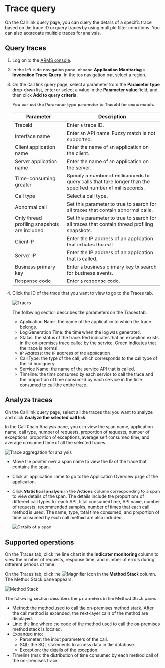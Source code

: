 # Trace query

On the Call link query page, you can query the details of a specific trace based on the trace ID or query traces by using multiple filter conditions. You can also aggregate multiple traces for analysis.

## Query traces

1.  Log on to the [ARMS console](https://arms-intl.console.aliyun.com/).
2.  In the left-side navigation pane, choose **Application Monitoring** \> **Invocation Trace Query**. In the top navigation bar, select a region.
3.  On the Call link query page, select a parameter from the **Parameter type** drop-down list, enter or select a value in the **Parameter value** field, and then click **Add to query criteria**.

    You can set the Parameter type parameter to TraceId for exact match.

    |Parameter|Description|
    |---------|-----------|
    |TraceId|Enter a trace ID.|
    |Interface name|Enter an API name. Fuzzy match is not supported.|
    |Client application name|Enter the name of an application on the client.|
    |Server application name|Enter the name of an application on the server.|
    |Time-consuming greater|Specify a number of milliseconds to query calls that take longer than the specified number of milliseconds.|
    |Call type|Select a call type.|
    |Abnormal call|Set this parameter to true to search for all traces that contain abnormal calls.|
    |Only thread profiling snapshots are included|Set this parameter to true to search for all traces that contain thread profiling snapshots.|
    |Client IP|Enter the IP address of an application that initiates the call.|
    |Server IP|Enter the IP address of an application that is called.|
    |Business primary key|Enter a business primary key to search for business events.|
    |Response code|Enter a response code.|

4.  Click the ID of the trace that you want to view to go to the Traces tab.

    ![Traces](https://static-aliyun-doc.oss-accelerate.aliyuncs.com/assets/img/en-US/7596358061/p43192.png)

    The following section describes the parameters on the Traces tab:

    -   Application Name: the name of the application to which the trace belongs.
    -   Log Generation Time: the time when the log was generated.
    -   Status: the status of the trace. Red indicates that an exception exists in the on-premises trace called by the service. Green indicates that the trace is normal.
    -   IP Address: the IP address of the application.
    -   Call Type: the type of the call, which corresponds to the call type of the ad hoc query.
    -   Service Name: the name of the service API that is called.
    -   Timeline: the time consumed by each service to call the trace and the proportion of time consumed by each service in the time consumed to call the entire trace.

## Analyze traces

On the Call link query page, select all the traces that you want to analyze and click **Analyze the selected call link**.

In the Call Chain Analysis pane, you can view the span name, application name, call type, number of requests, proportion of requests, number of exceptions, proportion of exceptions, average self consumed time, and average consumed time of all the selected traces.

![Trace aggregation for analysis](https://static-aliyun-doc.oss-accelerate.aliyuncs.com/assets/img/en-US/7596358061/p187132.png)

-   Move the pointer over a span name to view the ID of the trace that contains the span.
-   Click an application name to go to the Application Overview page of the application.
-   Click **Statistical analysis** in the **Actions** column corresponding to a span to view details of the span. The details include the proportions of different call types for each API, total consumed time, API name, number of requests, recommended samples, number of times that each call method is used. The name, type, total time consumed, and proportion of time consumed by each call method are also included.

    ![Details of a span](https://static-aliyun-doc.oss-accelerate.aliyuncs.com/assets/img/en-US/7596358061/p187916.png)


## Supported operations

On the Traces tab, click the line chart in the **Indicator monitoring** column to view the number of requests, response time, and number of errors during different periods of time.

On the Traces tab, click the ![Magnifier](https://static-aliyun-doc.oss-accelerate.aliyuncs.com/assets/img/en-US/8972658061/p185206.png) icon in the **Method Stack** column. The Method Stack pane appears.

![Method Stack](https://static-aliyun-doc.oss-accelerate.aliyuncs.com/assets/img/en-US/7596358061/p42284.png)

The following section describes the parameters in the Method Stack pane:

-   Method: the method used to call the on-premises method stack. After the call method is expanded, the next-layer calls of the method are displayed.
-   Line: the line where the code of the method used to call the on-premises method stack is located.
-   Expanded Info:
    -   Parameter: the input parameters of the call.
    -   SQL: the SQL statements to access data in the database.
    -   Exception: the details of the exception.
-   Timeline \(ms\): the distribution of time consumed by each method call of the on-premises trace.

